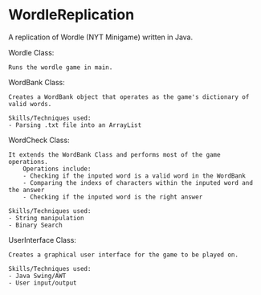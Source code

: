 # WordleReplication
A replication of Wordle (NYT Minigame) written in Java. 

Wordle Class: 
    
    Runs the wordle game in main. 


WordBank Class:

    Creates a WordBank object that operates as the game's dictionary of valid words.

    Skills/Techniques used: 
    - Parsing .txt file into an ArrayList


WordCheck Class:
    
    It extends the WordBank Class and performs most of the game operations. 
        Operations include:
        - Checking if the inputed word is a valid word in the WordBank
        - Comparing the indexs of characters within the inputed word and the answer
        - Checking if the inputed word is the right answer

    Skills/Techniques used: 
    - String manipulation
    - Binary Search 


UserInterface Class: 

    Creates a graphical user interface for the game to be played on.

    Skills/Techniques used: 
    - Java Swing/AWT
    - User input/output


